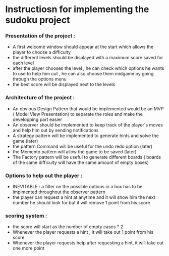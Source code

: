 # Instructiosn for implementing the sudoku project 

### Presentation of the project :
* A first welcome window should appear at the start which allows the player to choose a difficulty
* the different levels should be displayed with a maximum score saved for each level
* after the player chooses the level , he can check which options he wants to use to help him out , he can also choose them midgame by going through the options menu
* the best score will be displayed next to the levels
  

### Architecture of the project :
* An obvious Design Pattern that would be implemented would be an MVP ( Model View Presentation) to separate the roles and make the developping part easier
* An observer should be implemented to keep track of the player's moves and help him out by sending notifications
* A strategy pattern will be implemented to generate hints and solve the game (later)
* the pattern Command will be useful for the undo redo option (later)
* the Memento pattern will allow the game to be saved (later)
* The Factory pattern will be useful to generate different boards ( boards of the same difficulty will have the same amount of empty boxes)

### Options to help out the player :
* INEVITABLE : a filter on the possible options in a box has to be implmented throughout the observer pattern
* the player can request a hint at anytime and it will show him the next number he should look for but it will remove 1 point from his score

### scoring system :
* the score will start as the number of empty cases * 2
* Whenever the player requests a hint , it will take out 1 point from his score
* Whenever the player requests help after requesting a hint, it will take out one more point